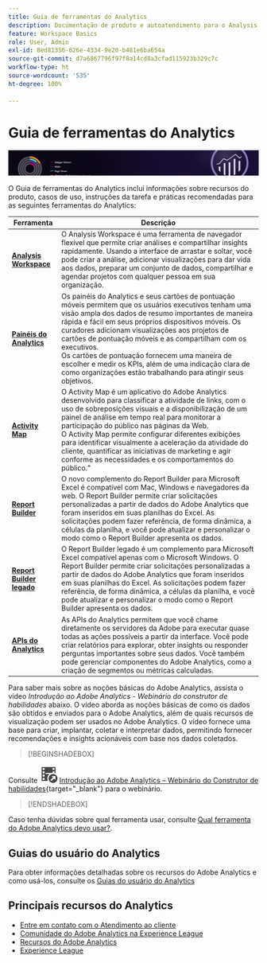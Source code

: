 ```yaml
---
title: Guia de ferramentas do Analytics
description: Documentação de produto e autoatendimento para o Analysis Workspace, painéis do Analytics (aplicativo móvel), Activity Map, Report Builder, API de relatórios e Reports & Analytics.
feature: Workspace Basics
role: User, Admin
exl-id: 8ed81356-626e-4334-9e20-b481e6ba654a
source-git-commit: d7a6867796f97f8a14cd8a3cfad115923b329c7c
workflow-type: ht
source-wordcount: '535'
ht-degree: 100%

---
```


# Guia de ferramentas do Analytics

![Banner](../../assets/doc_banner_analyze.png)

O Guia de ferramentas do Analytics inclui informações sobre recursos do produto, casos de uso, instruções da tarefa e práticas recomendadas para as seguintes ferramentas do Analytics:

| Ferramenta | Descrição |
|-----------|----------------|
| **[Analysis Workspace](https://experienceleague.adobe.com/docs/analytics/analyze/analysis-workspace/home.html?lang=pt-BR)** | O Analysis Workspace é uma ferramenta de navegador flexível que permite criar análises e compartilhar insights rapidamente. Usando a interface de arrastar e soltar, você pode criar a análise, adicionar visualizações para dar vida aos dados, preparar um conjunto de dados, compartilhar e agendar projetos com qualquer pessoa em sua organização. |
| **[Painéis do Analytics](https://experienceleague.adobe.com/docs/analytics/analyze/mobapp/home.html?lang=pt-BR)** | Os painéis do Analytics e seus cartões de pontuação móveis permitem que os usuários executivos tenham uma visão ampla dos dados de resumo importantes de maneira rápida e fácil em seus próprios dispositivos móveis. Os curadores adicionam visualizações aos projetos de cartões de pontuação móveis e as compartilham com os executivos.  <br>Os cartões de pontuação fornecem uma maneira de escolher e medir os KPIs, além de uma indicação clara de como organizações estão trabalhando para atingir seus objetivos. |
| **[Activity Map](https://experienceleague.adobe.com/docs/analytics/analyze/activity-map/activity-map.html?lang=pt-BR)** | O Activity Map é um aplicativo do Adobe Analytics desenvolvido para classificar a atividade de links, com o uso de sobreposições visuais e a disponibilização de um painel de análise em tempo real para monitorar a participação do público nas páginas da Web. <br>O Activity Map permite configurar diferentes exibições para identificar visualmente a aceleração da atividade do cliente, quantificar as iniciativas de marketing e agir conforme as necessidades e os comportamentos do público.&quot; |
| **[Report Builder](https://experienceleague.adobe.com/pt-br/docs/analytics/analyze/report-builder/report-buider-overview)** | O novo complemento do Report Builder para Microsoft Excel é compatível com Mac, Windows e navegadores da web. O Report Builder permite criar solicitações personalizadas a partir de dados do Adobe Analytics que foram inseridos em suas planilhas do Excel. As solicitações podem fazer referência, de forma dinâmica, a células da planilha, e você pode atualizar e personalizar o modo como o Report Builder apresenta os dados. |
| **[Report Builder legado](/help/analyze/legacy-report-builder/home.md)** | O Report Builder legado é um complemento para Microsoft Excel compatível apenas com o Microsoft Windows. O Report Builder permite criar solicitações personalizadas a partir de dados do Adobe Analytics que foram inseridos em suas planilhas do Excel. As solicitações podem fazer referência, de forma dinâmica, a células da planilha, e você pode atualizar e personalizar o modo como o Report Builder apresenta os dados. |
| **[APIs do Analytics](https://developer.adobe.com/analytics-apis/docs/2.0/)** | As APIs do Analytics permitem que você chame diretamente os servidores da Adobe para executar quase todas as ações possíveis a partir da interface. Você pode criar relatórios para explorar, obter insights ou responder perguntas importantes sobre seus dados. Você também pode gerenciar componentes do Adobe Analytics, como a criação de segmentos ou métricas calculadas. |

Para saber mais sobre as noções básicas do Adobe Analytics, assista o vídeo *Introdução ao Adobe Analytics - Webinário do construtor de habilidades* abaixo. O vídeo aborda as noções básicas de como os dados são obtidos e enviados para o Adobe Analytics, além de quais recursos de visualização podem ser usados no Adobe Analytics. O vídeo fornece uma base para criar, implantar, coletar e interpretar dados, permitindo fornecer recomendações e insights acionáveis com base nos dados coletados.


>[!BEGINSHADEBOX]

Consulte ![VideoCheckedOut](/help/assets/icons/VideoCheckedOut.svg) [Introdução ao Adobe Analytics – Webinário do Construtor de habilidades](https://video.tv.adobe.com/v/27429/?quality=12&learn=on){target="_blank"} para o webinário.

>[!ENDSHADEBOX]

Caso tenha dúvidas sobre qual ferramenta usar, consulte [Qual ferramenta do Adobe Analytics devo usar?](https://experienceleague.adobe.com/docs/analytics/analyze/admin-overview/which-analytics-tool.html?lang=pt-BR).

## Guias do usuário do Analytics

Para obter informações detalhadas sobre os recursos do Adobe Analytics e como usá-los, consulte os [Guias do usuário do Analytics](https://experienceleague.adobe.com/docs/analytics.html?lang=pt-BR)

## Principais recursos do Analytics

* [Entre em contato com o Atendimento ao cliente](https://experienceleague.adobe.com/?support-solution=Analytics&amp;lang=pt-BR#support)
* [Comunidade do Adobe Analytics na Experience League](https://experienceleaguecommunities.adobe.com/t5/adobe-analytics/ct-p/adobe-analytics-community?profile.language=pt)
* [Recursos do Adobe Analytics](https://experienceleaguecommunities.adobe.com/t5/adobe-analytics-discussions/adobe-analytics-resources/m-p/276666?profile.language=pt)
* [Experience League](https://experienceleague.adobe.com/pt-br)

